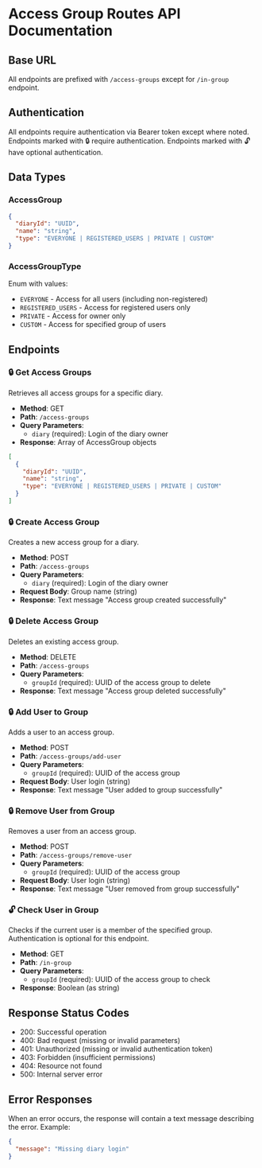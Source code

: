 # Access Group Routes API Documentation

## Base URL
All endpoints are prefixed with `/access-groups` except for `/in-group` endpoint.

## Authentication
All endpoints require authentication via Bearer token except where noted.
Endpoints marked with 🔒 require authentication.
Endpoints marked with 🔓 have optional authentication.

## Data Types

### AccessGroup
```json
{
  "diaryId": "UUID",
  "name": "string",
  "type": "EVERYONE | REGISTERED_USERS | PRIVATE | CUSTOM"
}
```

### AccessGroupType
Enum with values:
- `EVERYONE` - Access for all users (including non-registered)
- `REGISTERED_USERS` - Access for registered users only
- `PRIVATE` - Access for owner only
- `CUSTOM` - Access for specified group of users

## Endpoints

### 🔒 Get Access Groups
Retrieves all access groups for a specific diary.

- **Method**: GET
- **Path**: `/access-groups`
- **Query Parameters**:
  - `diary` (required): Login of the diary owner
- **Response**: Array of AccessGroup objects
```json
[
  {
    "diaryId": "UUID",
    "name": "string",
    "type": "EVERYONE | REGISTERED_USERS | PRIVATE | CUSTOM"
  }
]
```

### 🔒 Create Access Group
Creates a new access group for a diary.

- **Method**: POST
- **Path**: `/access-groups`
- **Query Parameters**:
  - `diary` (required): Login of the diary owner
- **Request Body**: Group name (string)
- **Response**: Text message "Access group created successfully"

### 🔒 Delete Access Group
Deletes an existing access group.

- **Method**: DELETE
- **Path**: `/access-groups`
- **Query Parameters**:
  - `groupId` (required): UUID of the access group to delete
- **Response**: Text message "Access group deleted successfully"

### 🔒 Add User to Group
Adds a user to an access group.

- **Method**: POST
- **Path**: `/access-groups/add-user`
- **Query Parameters**:
  - `groupId` (required): UUID of the access group
- **Request Body**: User login (string)
- **Response**: Text message "User added to group successfully"

### 🔒 Remove User from Group
Removes a user from an access group.

- **Method**: POST
- **Path**: `/access-groups/remove-user`
- **Query Parameters**:
  - `groupId` (required): UUID of the access group
- **Request Body**: User login (string)
- **Response**: Text message "User removed from group successfully"

### 🔓 Check User in Group
Checks if the current user is a member of the specified group. Authentication is optional for this endpoint.

- **Method**: GET
- **Path**: `/in-group`
- **Query Parameters**:
  - `groupId` (required): UUID of the access group to check
- **Response**: Boolean (as string)

## Response Status Codes
- 200: Successful operation
- 400: Bad request (missing or invalid parameters)
- 401: Unauthorized (missing or invalid authentication token)
- 403: Forbidden (insufficient permissions)
- 404: Resource not found
- 500: Internal server error

## Error Responses
When an error occurs, the response will contain a text message describing the error.
Example:
```json
{
  "message": "Missing diary login"
}
```